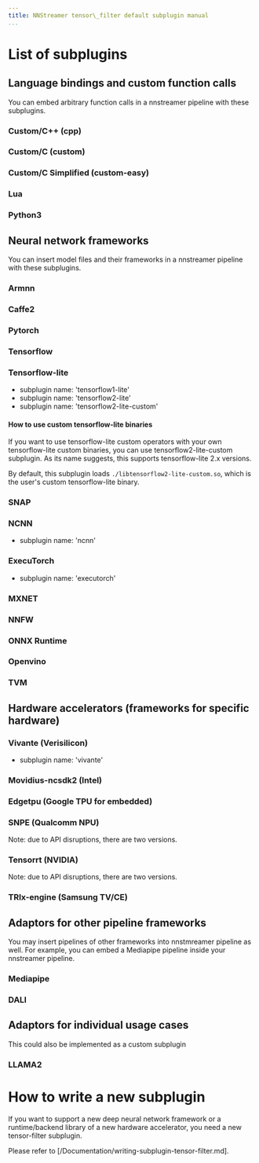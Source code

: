 ```yaml
---
title: NNStreamer tensor\_filter default subplugin manual
...
```


# List of subplugins

## Language bindings and custom function calls

You can embed arbitrary function calls in a nnstreamer pipeline with these subplugins.

### Custom/C++ (cpp)
### Custom/C (custom)
### Custom/C Simplified (custom-easy)
### Lua
### Python3

## Neural network frameworks

You can insert model files and their frameworks in a nnstreamer pipeline with these subplugins.

### Armnn
### Caffe2
### Pytorch
### Tensorflow
### Tensorflow-lite
- subplugin name: 'tensorflow1-lite'
- subplugin name: 'tensorflow2-lite'
- subplugin name: 'tensorflow2-lite-custom'

#### How to use custom tensorflow-lite binaries

If you want to use tensorflow-lite custom operators with your own tensorflow-lite custom binaries, you can use tensorflow2-lite-custom subplugin. As its name suggests, this supports tensorflow-lite 2.x versions.

By default, this subplugin loads ```./libtensorflow2-lite-custom.so```, which is the user's custom tensorflow-lite binary.

### SNAP
### NCNN
- subplugin name: 'ncnn'
### ExecuTorch
- subplugin name: 'executorch'
### MXNET
### NNFW
### ONNX Runtime
### Openvino
### TVM

## Hardware accelerators (frameworks for specific hardware)


### Vivante (Verisilicon)
- subplugin name: 'vivante'

### Movidius-ncsdk2 (Intel)
### Edgetpu (Google TPU for embedded)
### SNPE (Qualcomm NPU)

Note: due to API disruptions, there are two versions.

### Tensorrt (NVIDIA)

Note: due to API disruptions, there are two versions.

### TRIx-engine (Samsung TV/CE)

## Adaptors for other pipeline frameworks

You may insert pipelines of other frameworks into nnstmreamer pipeline as well.
For example, you can embed a Mediapipe pipeline inside your nnstreamer pipeline.

### Mediapipe
### DALI

## Adaptors for individual usage cases

This could also be implemented as a custom subplugin

### LLAMA2


# How to write a new subplugin

If you want to support a new deep neural network framework or a runtime/backend library of a new hardware accelerator, you need a new tensor-filter subplugin.

Please refer to [/Documentation/writing-subplugin-tensor-filter.md].

